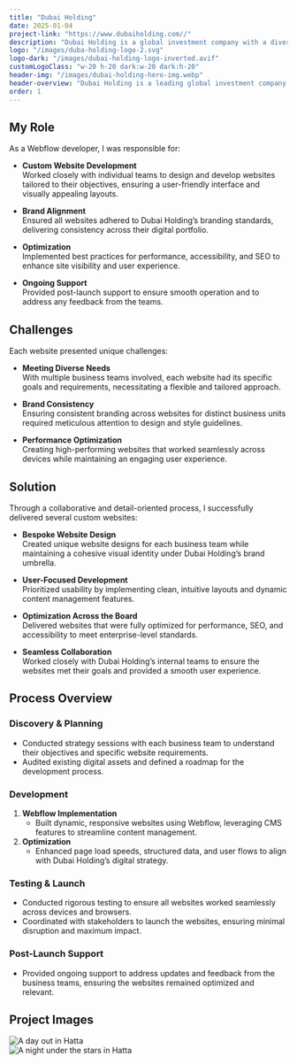 ```yaml
---
title: "Dubai Holding"
date: 2025-01-04
project-link: "https://www.dubaiholding.com//"
description: "Dubai Holding is a global investment company with a diverse portfolio spanning real estate, retail, and hospitality. I collaborated with their teams to deliver tailored websites for various business units, aligning with their strategic objectives and enhancing their digital presence."
logo: "/images/duba-holding-logo-2.svg"
logo-dark: "/images/dubai-holding-logo-inverted.avif"
customLogoClass: "w-20 h-20 dark:w-20 dark:h-20"
header-img: "/images/dubai-holding-hero-img.webp"
header-overview: "Dubai Holding is a leading global investment company with a diverse portfolio spanning real estate, retail, hospitality, and entertainment. I have partnered with their teams to design and develop high-impact websites for various business units, enabling them to achieve their goals with user-centric, scalable, and high-performance digital solutions."
order: 1
---
```


## My Role
As a Webflow developer, I was responsible for:

- **Custom Website Development**  
  Worked closely with individual teams to design and develop websites tailored to their objectives, ensuring a user-friendly interface and visually appealing layouts.  

- **Brand Alignment**  
  Ensured all websites adhered to Dubai Holding’s branding standards, delivering consistency across their digital portfolio.  

- **Optimization**  
  Implemented best practices for performance, accessibility, and SEO to enhance site visibility and user experience.  

- **Ongoing Support**  
  Provided post-launch support to ensure smooth operation and to address any feedback from the teams.

## Challenges
Each website presented unique challenges:

- **Meeting Diverse Needs**  
  With multiple business teams involved, each website had its specific goals and requirements, necessitating a flexible and tailored approach.  

- **Brand Consistency**  
  Ensuring consistent branding across websites for distinct business units required meticulous attention to design and style guidelines.  

- **Performance Optimization**  
  Creating high-performing websites that worked seamlessly across devices while maintaining an engaging user experience.  

## Solution
Through a collaborative and detail-oriented process, I successfully delivered several custom websites:

- **Bespoke Website Design**  
  Created unique website designs for each business team while maintaining a cohesive visual identity under Dubai Holding’s brand umbrella.  

- **User-Focused Development**  
  Prioritized usability by implementing clean, intuitive layouts and dynamic content management features.  

- **Optimization Across the Board**  
  Delivered websites that were fully optimized for performance, SEO, and accessibility to meet enterprise-level standards.  

- **Seamless Collaboration**  
  Worked closely with Dubai Holding’s internal teams to ensure the websites met their goals and provided a smooth user experience.

## Process Overview

### Discovery & Planning
- Conducted strategy sessions with each business team to understand their objectives and specific website requirements.  
- Audited existing digital assets and defined a roadmap for the development process.

### Development
1. **Webflow Implementation**  
   - Built dynamic, responsive websites using Webflow, leveraging CMS features to streamline content management.  
2. **Optimization**  
   - Enhanced page load speeds, structured data, and user flows to align with Dubai Holding’s digital strategy.  

### Testing & Launch
- Conducted rigorous testing to ensure all websites worked seamlessly across devices and browsers.  
- Coordinated with stakeholders to launch the websites, ensuring minimal disruption and maximum impact.  

### Post-Launch Support
- Provided ongoing support to address updates and feedback from the business teams, ensuring the websites remained optimized and relevant.

## Project Images
<section class="py-12 px-[5%]">
  <div class="mx-auto">
    <div class="grid grid-cols-1 md:grid-cols-2 gap-4 w-full items-start">
      <!-- Image 1 -->
      <div class="w-full">
        <img
          src="/images/dh-screencapture-1.webp"
          alt="A day out in Hatta"
          class="w-full h-auto object-contain shadow-low dark:shadow-lowInverted"
        />
      </div>
      <!-- Image 2 -->
      <div class="w-full">
        <img
          src="/images/dh-screencapture-2.webp"
          alt="A night under the stars in Hatta"
          class="w-full h-auto object-contain shadow-low dark:shadow-lowInverted"
        />
      </div>   
  </div>
</section>